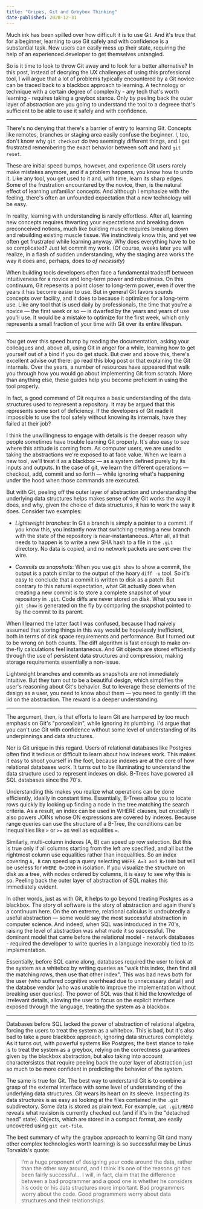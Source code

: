 ```yaml
---
title: "Gripes, Git and Greybox Thinking"
date-published: 2020-12-31
---
```


Much ink has been spilled over how difficult it is to use Git. And it's true that for a beginner, learning to use Git safely and with confidence is a substantial task. New users can easily mess up their state, requiring the help of an experienced developer to get themselves untangled.

So is it time to look to throw Git away and to look for a better alternative? In this post, instead of decrying the UX challenges of using this professional tool, I will argue that a lot of problems typically encountered by a Git novice can be traced back to a blackbox approach to learning. A technology or technique with a certain degree of complexity - any tech that's worth learning - requires taking a greybox stance. Only by peeling back the outer layer of abstraction are you going to understand the tool to a degreee that's sufficient to be able to use it safely and with confidence.

---

There's no denying that there's a barrier of entry to learning Git. Concepts like remotes, branches or staging area easily confuse the beginner. I, too, don't know why `git checkout` do two seemingly different things, and I get frustrated remembering the exact behavior between soft and hard `git reset`.

These are initial speed bumps, however, and experience Git users rarely make mistakes anymore, and if a problem happens, you know how to undo it. Like any tool, you get used to it and, with time, learn its sharp edges. Some of the frustration encountered by the novice, then, is the natural effect of learning unfamiliar concepts. And although I emphasize with the feeling, there's often an unfounded expectation that a new technology will be easy.

In reality, learning with understanding is rarely effortless. After all, learning new concepts requires thwarting your expectations and breaking down preconceived notions, much like building muscle requires breaking down and rebuilding existing muscle tissue. We instinctively know this, and yet we often get frustrated while learning anyway. Why does everything have to be so complicated? Just let commit my work. (Of course, weeks later you will realize, in a flash of sudden understanding, why the staging area works the way it does and, perhaps, does to _of necessity_)

When building tools developers often face a fundamental tradeoff between intuitiveness for a novice and long-term power and robustness. On this continuum, Git repesents a point closer to long-term power, even if over the years it has become easier to use. But in general Git favors sounds concepts over facility, and it does to because it optimizes for a long-term use. Like any tool that is used daily by professionals, the time that you're a novice — the first week or so — is dwarfed by the years and years of use you'll use. It would be a mistake to optimize for the first week, which only represents a small fraction of your time with Git over its entire lifespan.

---

You get over this speed bump by reading the documentation, asking your colleagues and, above all, using Git in anger for a while, learning how to get yourself out of a bind if you do get stuck. But over and above this, there's excellent advise out there: go read this blog post or that explaining the Git internals. Over the years, a number of resources have appeared that walk you through how you would go about implementing Git from scratch. More than anything else, these guides help you become proficient in using the tool properly.

In fact, a good command of Git requires a basic understanding of the data structures used to represent a repository. It may be argued that this represents some sort of deficiency. If the developers of Git made it impossible to use the tool safely without knowing its internals, have they failed at their job?

I think the unwillingness to engage with details is the deeper reason why people sometimes have trouble learning Git properly. It's also easy to see where this attitude is coming from. As computer users, we are used to taking the abstractions we're exposed to at face value. When we learn a new tool, we'll treat it as a blackbox — as a system defined purely by its inputs and outputs. In the case of git, we learn the different operations — checkout, add, commit and so forth — while ignoring what's happening under the hood when those commands are executed.

But with Git, peeling off the outer layer of abstraction and understanding the underlying data structures helps makes sense of why Git works the way it does, and why, given the choice of data structures, it has to work the way it does. Consider two examples:

- _Lightweight branches_: In Git a branch is simply a pointer to a commit. If you know this, you instantly now that switching creating a new branch with the state of the repository is near-instantaneous. After all, all that needs to happen is to write a new SHA hash to a file in the `.git` directory. No data is copied, and no network packets are sent over the wire.

- _Commits as snapshots_: When you use `git show` to show a commit, the output is a patch similar to the output of the hoary `diff -u` tool. So it's easy to conclude that a commit is written to disk as a patch. But contrary to this natural expectation, what Git actually does when creating a new commit is to store a complete snapshot of your repository in `.git`. Code diffs are never stored on disk. What you see in `git show` is generated on the fly by comparing the snapshot pointed to by the commit to its parent. 

When I learned the latter fact I was confused, because I had naively assumed that storing things in this way would be hopelessly inefficient, both in terms of disk space requirements and performance. But I turned out to be wrong on both counts. The diff algorithm is fast enough to make on-the-fly calculations feel instantaneous. And Git objects are stored efficiently through the use of persistent data structures and compression, making storage requirements essentially a non-issue.

Lightweight branches and commits as snapshots are not immediately intuitive. But they turn out to be a beautiful design, which simplifies the user's reasoning about Git's behavior. But to leverage these elements of the design as a user, you need to know about them — you need to gently lift the lid on the abstraction. The reward is a deeper understanding.

---

The argument, then, is that efforts to learn Git are hampered by too much emphasis on Git's "porceallain", while ignoring its plumbing. I'd argue that you can't use Git with confidence without some level of understanding of its underpinnings and data structures.

Nor is Git unique in this regard. Users of relational databases like Postgres often find it tedious or difficult to learn about how indexes work. This makes it easy to shoot yourself in the foot, because indexes are at the core of how relational databases work. It turns out to be illuminating to understand the data structure used to represent indexes on disk. B-Trees have powered all SQL databases since the 70's.

Understanding this makes you realize what operations can be done efficiently, ideally in constant time. Essentially, B-Trees allow you to locate rows quickly by looking up finding a node in the tree matching the search criteria. As a result, an index can be used in WHERE clauses, but crucially it also powers JOINs whose ON expressions are covered by indexes. Because range queries can use the structure of a B-Tree, the conditions can be inequalities like `>` or `>=` as well as equalities `=`.

Similarly, multi-column indexes (A, B) can speed up row selection. But this is true only if all columns starting from the left are specified, and all but the rightmost column use equalities rather than inequalities. So an index covering `A, B` can speed up a query selecting `WHERE A=3 and B>1000` but will be useless for `WHERE B<1000` in isolation. If you visualize the structure on disk as a tree, with nodes ordered by columns, it is easy to see why this is so. Peeling back the outer layer of abstraction of SQL makes this immediately evident.

In other words, just as with Git, it helps to go beyond treating Postgres as a blackbox. The story of software is the story of abstraction and again there's a continuum here. On the on extreme, relational calculus is undoubtedly a useful abstraction — some would say the most successful abstraction in computer science. And indeed, when SQL was introduced in the 70's, raising the level of abstraction was what made it so successful. The dominant model that came before the relational model - network databases - required the developer to write queries in a language inexorably tied to its implementation.

Essentially, before SQL came along, databases required the user to look at the system as a whitebox by writing queries as "walk this index, then find all the matching rows, then use that other index". This was bad news both for the user (who suffered cognitive overhhead due to unnecessary detail) and the databse vendor (who was unable to improve the implementation without breaking user queries). The power of SQL was that it hid the knowledge of irrelevant details, allowing the user to focus on the explicit interface exposed through the language, treating the system as a blackbox.

---

Databases before SQL lacked the power of abstraction of relational algebra, forcing the users to treat the system as a whitebox. This is bad, but it's also bad to take a pure blackbox approach, ignoring data structures completely. As it turns out, with powerful systems like Postgres, the best stance to take is to treat the system as a greybox, relying on the correctness guarantees given by the blackbox abstraction, but also taking into account charactersistcs that require peeling back the outer layer of abstraction just so much to be more confident in predicting the behavior of the system.

The same is true for Git. The best way to understand Git is to combine a grasp of the external interface with some level of understanding of the underlying data structures. Git wears its heart on its sleeve. Inspecting its data structures is as easy as looking at the files contained in the `.git` subdirectory. Some data is stored as plain text. For example, `cat .git/HEAD` reveals what revision is currently checked out (and if it's in the "detached head" state). Objects, which are stored in a compact format, are easily uncovered using `git cat-file`.

The best summary of why the graybox approach to learning Git (and many other complex technologies worth learning) is so successful may be Linus Torvalds's quote:

> I’m a huge proponent of designing your code around the data, rather than the other way around, and I think it’s one of the reasons git has been fairly successful… I will, in fact, claim that the difference between a bad programmer and a good one is whether he considers his code or his data structures more important. Bad programmers worry about the code. Good programmers worry about data structures and their relationships.
